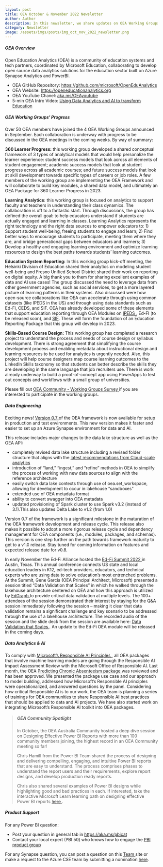 ```yaml
---
layout: post
title: OEA October & November 2022 Newsletter
author: Author
description: In this newsletter, we share updates on OEA Working Groups and v0.7 release of the OEA framework.
category: Newsletter
image: /assets/imgs/posts/img_oct_nov_2022_newsletter.png
---
```


##### OEA Overview

Open Education Analytics (OEA) is a community of education systems and tech partners, coordinated by Microsoft Education, collaborating to develop open source data analytics solutions for the education sector built on Azure Synapse Analytics and PowerBI.  

- OEA GitHub Repository: <a href="https://github.com/microsoft/OpenEduAnalytics" target="_blank">https://github.com/microsoft/OpenEduAnalytics</a>
- OEA Website: <a href="https://openeducationanalytics.org" target="_blank">https://openeducationanalytics.org </a>
- OEA YouTube Chanel: <a href="https://www.youtube.com/channel/UCojAPdH6vmb395HWP_2yUXg" target="_blank">aka.ms/OEAyoutube </a>
- 5-min OEA Intro Video: <a href="https://www.youtube.com/watch?v=E0kmtQKRzTc" target="_blank">Using Data Analytics and AI to transform Education </a>

##### OEA Working Groups' Progress
Over 50 OEA members have joined the 4 OEA Working Groups announced in September. Each collaboration is underway with progress to be discussed in the OEA meetings in the coming weeks. By way of summary: 

**360 Learner Progress:** this working group developed a shared conceptual framework of 3 types of analytical models that would help personalize the learner experience: student success models that look across all elements of student engagement; academic success models that look at student progress across all academic courses; and future success models that look at skill development towards specific types of careers or job roles. A few members of the working group are implementing the OEA Framework and will collaborate to build key modules, a shared data model, and ultimately an OEA Package for 360 Learner Progress in 2023. 

**Learning Analytics:** this working group is focused on analytics to support faculty and teachers in understanding their class dynamics. The collaboration 
is off to a fantastic start. Through discussions, the group has defined the overall goal: to help educators understand if students are actually engaged and 
learning in classes. Learning Analytics represents the right technology and the right data sources to empower educators to: 1) Support student well-being, 
freeing students to engage and learn; 2) Find better ways to encourage students to participate, meeting them where they are, and bridge generational gaps between educators and learners; 3) Develop a healthy and engaging learning environment and optimize learning resources to design the best paths towards students’ learning outcomes. 
 
**Education System Reporting:** In this working group kick-off meeting, the Helsinki Division of Education shared their analytics on modeling 
student well-being and Fresno Unified School District shared their work on reporting on digital equity. A big thank you to them for sharing 
excellent examples of data and AI use cases! The group discussed the need to leverage data from other government agencies, such as social services, to get a more layered picture of learning patterns in their systems. Also discussed were how open-source collaborations like OEA can accelerate through using common datasets (like IPEDS in the US) and through using data standards such as Ed-Fi, CEDS, and SIF. OEA has already developed some of these elements that support education reporting through OEA Modules on <a href="https://github.com/microsoft/OpenEduAnalytics/tree/main/modules/module_catalog/IPEDS" target="_blank">IPEDS </a>, Ed-FI (to be released soon), and <a href="https://github.com/microsoft/OpenEduAnalytics/tree/main/modules/module_catalog/SIF" target="_blank">SIF</a>. These will form the foundation of an Education Reporting Package that this group will develop in 
2023.
 
**Skills-Based Course Design:** This working group has completed a research project to understand the process and needs of course design or syllabus development. There is strong agreement that simplifying the course development process and enabling metadata about instructional design and learning resources to be used for analytics is urgently needed. Also, this project will help course designers map course learning outcomes to the LinkedIn Skills taxonomy so that students can better describe the skills they are developing in the same language that job recruiters use. There is work already underway to build a proof-of-concept app using PowerApps to test out concepts and workflows with a small group of universities. 

Please fill out <a href="https://forms.office.com/pages/responsepage.aspx?id=v4j5cvGGr0GRqy180BHbR8N9dofOqa1PobxBN5c5ZxtUQlozU1hPVE1LQlg3WlJETEpGTFVROVFERi4u" target="_blank">OEA Community - Working Groups Survey </a> if you are interested to participate in the working groups.  

##### Data Engineering
Exciting news! <a href="https://github.com/microsoft/OpenEduAnalytics/releases/tag/v0.7" target="_blank">Version 0.7 </a> of the OEA framework is now available for setup in production and test environments. This new version makes it faster and easier to set up an Azure Synapse environment for data and AI.

This release includes major changes to the data lake structure as well as the OEA API:  

- completely revised data lake structure including a revised folder structure that aligns with the <a href="https://learn.microsoft.com/en-us/azure/cloud-adoption-framework/scenarios/cloud-scale-analytics/best-practices/data-lake-zones" target="_blank">latest recommendations from Cloud-scale analytics </a>   
- introduction of “land,” “ingest,” and “refine” methods in OEA to simplify the process of working with new data sources to align with the reference architecture  
- easily switch data lake contexts through use of oea.set_workspace, allowing for development to occur in lakehouse “sandboxes”  
- extended use of OEA metadata format  
- ability to convert swagger into OEA metadata  
- updated provisioning of Spark cluster to use Spark v3.2 (instead of 3.1).This also updates Delta Lake to v1.2 (from 1.0)  

Version 0.7 of the framework is a significant milestone in the maturation of the OEA framework development and release cycle. This release also makes it possible to adopt a more rigorous release cycle and dependency management for OEA components (i.e., modules, packages, and schemas). This version is one step further on the path towards framework maturity to get to a v1.0 release. Stay tuned for coming information on features and expected release date for v0.8. 

In early November the Ed-Fi Alliance hosted the <a href="https://www.ed-fi.org/event/summit-2022/" target="_blank">Ed-Fi Summit 2022 </a> in Austin, Texas. This annual conference connects US state and local education leaders in K12, ed-tech providers, educators, and technical experts who are using data to solve education’s most entrenched problems. At the Summit, Gene Garcia (OEA Principal Architect, Microsoft) presented a session titled “Data Validation that Scales” in which he walked through the lakehouse architecture centered on OEA and how this approach is utilized by <a href="https://www.edgraph.com/" target="_blank">EdGraph </a> to provide critical data validation at multiple levels. The 100+ attendees of the session demonstrated their interest by staying for the Q&A session immediately following the session – making it clear that data validation remains a significant challenge and key scenario to be addressed through the use of a lakehouse architecture. The recorded audio of the session and the slide deck from the session are available here: 
<a href="https://events.bizzabo.com/summit22/agenda/session/932235" target="_blank">Data Validation that Scales </a>. An update to the Ed-Fi OEA module will be released in the coming days.  

##### Data Analytics & AI
To comply with <a href="https://www.microsoft.com/en-us/ai/our-approach?activetab=pivot1%3aprimaryr5" target="_blank">Microsoft’s Responsible AI Principles </a>, all OEA packages that involve machine learning models are going through the Responsible AI Impact Assessment Review with the Microsoft Office of Responsible AI. Last month, the OEA <a href="https://github.com/microsoft/OpenEduAnalytics/tree/main/packages/package_catalog/Predicting_Chronic_Absenteeism" target="_blank"> Predicting Chronic Absenteeism package </a> was reviewed and has been approved. We presented the package use case and our approach to model building, addressed how Microsoft’s Responsible AI principles were operationalized, and answered questions by the panel. Considering how critical Responsible AI is to our work, the OEA team is planning a series of trainings for OEA communities to share Responsible AI best practices that should be applied to data and AI projects. We have also started work on integrating Microsoft’s Responsible AI toolkit into OEA packages. 

>
> ##### OEA Community Spotlight
>
>  In October, the OEA Australia Community hosted a deep dive session on Designing Effective Power BI Reports with more than 100 community members joining, the highest record in an OEA Community meeting so far! 
>   
> Chris Hamill from the Power BI Team shared the process of designing and delivering compelling, engaging, and intuitive Power BI reports that are easy to understand. The process comprises phases to understand the report users and their requirements, explore report designs, and develop production ready reports. 
> 
> Chris also shared several examples of Power BI designs while highlighting good and bad practices in each. If interested, take the interactive Microsoft Learn learning path on designing effective Power BI reports <a href="https://learn.microsoft.com/en-us/training/paths/power-bi-effective/" target="_blank"> here </a>.  

##### Product Support
For any Power BI question: 
- Post your question in general tab in <a href="https://aka.ms/pbicat " target="_blank">https://aka.ms/pbicat</a> 
- Contact your local expert (PBI 50) who knows how to engage the <a href="https://microsoft.sharepoint.com/teams/PBICATPortal/SitePages/Marquee.aspx?historyId=7BAF2FC2-4543-493C-AFD2-AD4E0B5FC64E&contentId=91DD67E2-07DE-4E4C-B73E-37986385CC2C" target="_blank"> PBI product group</a> 
 
For any Synapse question, you can post a question on this <a href="https://teams.microsoft.com/_?tenantId=72f988bf-86f1-41af-91ab-2d7cd011db47#/l/team/19:UgZ55PTYhXk7xj7T2luIBIuSJcy6RzWlm2fbfx4VSZ01@thread.tacv2/conversations?groupId=c89b27d7-91c1-4cc7-aa61-c6633c2e3904&tenantId=72f988bf-86f1-41af-91ab-2d7cd011db47&deeplinkId=06305baa-bf49-4071-b43f-9433c36462c6
" target="_blank">Team </a>  site or make a request to the Azure CSE team by submitting a nomination <a href="https://microsoft.sharepoint.com/teams/SynapseCSE/SitePages/Engage-Azure-Synapse-CSE.aspx" target="_blank">here</a>.
